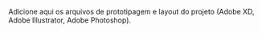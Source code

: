 Adicione aqui os arquivos de prototipagem e layout do projeto (Adobe XD, Adobe Illustrator, Adobe Photoshop).